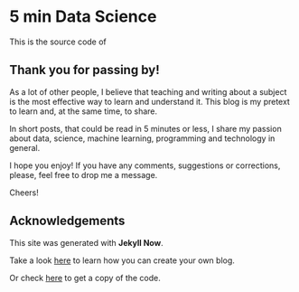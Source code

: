 # 5 min Data Science

This is the source code of <add blog here>

## Thank you for passing by!

As a lot of other people, I believe that teaching and writing about a subject is the most effective way to learn and understand it. This blog is my pretext to learn and, at the same time, to share.

In short posts, that could be read in 5 minutes or less, I share my passion about data, science, machine learning, programming and technology in general.

I hope you enjoy! If you have any comments, suggestions or corrections, please, feel free to drop me a message.

Cheers!

## Acknowledgements

This site was generated with **Jekyll Now**.

Take a look [here](https://www.smashingmagazine.com/2014/08/build-blog-jekyll-github-pages/) to learn how you can create your own blog.

Or check [here](https://github.com/barryclark/jekyll-now) to get a copy of the code.